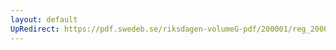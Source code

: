 ```yaml
---
layout: default
UpRedirect: https://pdf.swedeb.se/riksdagen-volumeG-pdf/200001/reg_200001/reg_200001_0165.pdf
---
```

